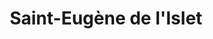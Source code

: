 ---
title: Saint-Eugène de l'Islet
url: /saint-eugene-de-lislet/
latitude: 47.094
longitude: -70.328
---